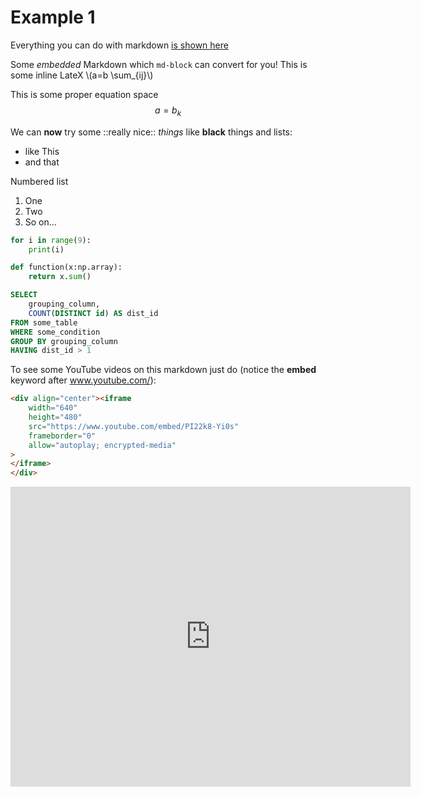 # Example 1

Everything you can do with markdown [is shown here](https://culturedcode.com/things/support/articles/4651820/)

Some *embedded* Markdown which `md-block` can convert for you!
This is some inline LateX \\(a=b \sum_{ij}\\) 

This is some proper equation space
$$ a=b_k $$

We can __now__ try some ::really nice:: _things_ like **black** things and lists:

* like This
* and that

Numbered list

1. One
2. Two 
3. So on...

```python
for i in range(9):
    print(i)

def function(x:np.array):
    return x.sum()
```


```sql
SELECT 
    grouping_column, 
    COUNT(DISTINCT id) AS dist_id
FROM some_table
WHERE some_condition
GROUP BY grouping_column
HAVING dist_id > 1
```

To see some YouTube videos on this markdown just do (notice the **embed** keyword after www.youtube.com/):
```html
<div align="center"><iframe
    width="640"
    height="480"
    src="https://www.youtube.com/embed/PI22k8-Yi0s"
    frameborder="0"
    allow="autoplay; encrypted-media"
>
</iframe>
</div>
```

<div align="center"><iframe
    width="640"
    height="480"
    src="https://www.youtube.com/embed/PI22k8-Yi0s"
    frameborder="0"
    allow="autoplay; encrypted-media"
>
</iframe>
</div>